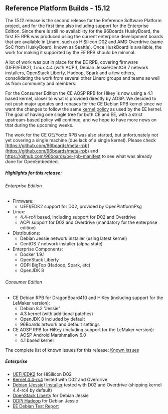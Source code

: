 ## Reference Platform Builds - 15.12

The *15.12* release is the second release for the Reference Software Platform project, and for the first time also including support for the Enterprise Edition. Since there is still no availability for the 96Boards HuskyBoard, the first EE RPB was produced using the current enterprise development boards that are available in Linaro, such as HiSilicon D02 and AMD Overdrive (same SoC from HuskyBoard, known as Seattle). Once HuskBoard is available, the work for making it supported by the EE RPB should be minimal.

A lot of work was put in place for the EE RPB, covering firmware (UEFI/EDK2), Linux 4.4 (with ACPI), Debian Jessie/CentOS 7 network installers, OpenStack Liberty, Hadoop, Spark and a few others, consolidating the work from several other Linaro groups and teams as well as from community and members.

For the Consumer Edition the CE AOSP RPB for Hikey is now using a 4.1 based kernel, closer to what is provided directly by AOSP. We decided to not push major updates and rebases for the CE Debian RPB kernel since we want the changes to follow the same [kernel policy](../../KernelPolicy.md) as used by the EE kernel. The goal of having one single tree for both CE and EE, with a strict upstream-based policy will continue, and we hope to have more news on that during the upcoming weeks.

The work for the CE OE/Yocto RPB was also started, but unfortunately not yet covering a single machine (due lack of a single kernel). Please check [https://github.com/96boards/meta-rpb](https://github.com/96boards/meta-rpb) and https://github.com/96boards/oe-rpb-manifest to see what was already done for OpenEmbedded.

##### Highlights for this release:

###### Enterprise Edition

- Firmware:
   - UEFI/EDK2 support for D02, provided by OpenPlatformPkg
- Linux:
   - 4.4-rc4 based, including support for D02 and Overdrive
   - ACPI support for D02 and Overdrive (mandatory for the enterprise edition)
- Distributions:
   - Debian Jessie network installer (using latest kernel)
   - CentOS 7 network installer (alpha state)
- Enterprise Components:
   - Docker 1.9.1
   - OpenStack Liberty
   - ODPi BigTop (Hadoop, Spark, etc)
   - OpenJDK 8

###### Consumer Edition

- CE Debian RPB for DragonBoard410 and HiKey (including support for the LeMaker version):
   - Debian 8.2 "Jessie"
   - 4.3 kernel (with additional patches)
   - OpenJDK 8 included by default
   - 96Boards artwork and default settings
- CE AOSP RPB for HiKey (including support for the LeMaker version):
   - AOSP Android Marshmallow 6.0
   - 4.1 based kernel

The complete list of known issues for this release: [Known Issues](Known=-Issues.md)

##### Enterprise

- [UEFI/EDK2](https://builds.96boards.org/releases/reference-platform/components/uefi/15.12/) for HiSilicon D02
- [Kernel 4.4-rc4](https://builds.96boards.org/releases/reference-platform/components/linux/enterprise/15.12/) tested with D02 and Overdrive
- [Debian (Jessie) Installer](https://builds.96boards.org/releases/reference-platform/components/debian-installer/15.12/) tested with D02 and Overdrive (shipping kernel 4.4-rc4 by default)
- [OpenStack Liberty]() for Debian Jessie
- [ODPi Hadoop]() for Debian Jessie
- [EE Debian Test Report](https://builds.96boards.org/releases/reference-platform/components/linux/enterprise/15.12/EE-Debian-RPB-15.12-TestReport.pdf)
